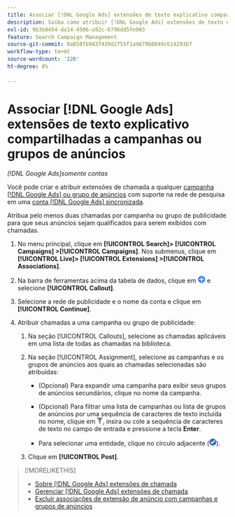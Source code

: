 ```yaml
---
title: Associar [!DNL Google Ads] extensões de texto explicativo compartilhadas a campanhas ou grupos de anúncios
description: Saiba como atribuir [!DNL Google Ads] extensões de texto explicativo compartilhado a campanhas ou grupos de anúncios.
exl-id: 9b3b8454-da14-4506-a92c-6796dd5fe903
feature: Search Campaign Management
source-git-commit: 0a858fb9437439d2755f1a9679b0849c614293b7
workflow-type: tm+mt
source-wordcount: '226'
ht-degree: 0%

---
```


# Associar [!DNL Google Ads] extensões de texto explicativo compartilhadas a campanhas ou grupos de anúncios

*[!DNL Google Ads]somente contas*

Você pode criar e atribuir extensões de chamada a qualquer [campanha [!DNL Google Ads] ou grupo de anúncios](/help/search-social-commerce/introduction/supported-inventory.md) com suporte na rede de pesquisa em uma [conta [!DNL Google Ads] sincronizada](/help/search-social-commerce/campaign-management/accounts/ad-network-account-about.md).

Atribua pelo menos duas chamadas por campanha ou grupo de publicidade para que seus anúncios sejam qualificados para serem exibidos com chamadas.

1. No menu principal, clique em **[!UICONTROL Search]> [!UICONTROL Campaigns] >[!UICONTROL Campaigns]**. Nos submenus, clique em **[!UICONTROL Live]> [!UICONTROL Extensions] >[!UICONTROL Associations]**.

1. Na barra de ferramentas acima da tabela de dados, clique em ![Criar](/help/search-social-commerce/assets/add.png "Criar") e selecione **[!UICONTROL Callout]**.

1. Selecione a rede de publicidade e o nome da conta e clique em **[!UICONTROL Continue]**.

1. Atribuir chamadas a uma campanha ou grupo de publicidade:

   1. Na seção [!UICONTROL Callouts], selecione as chamadas aplicáveis em uma lista de todas as chamadas na biblioteca.

   1. Na seção [!UICONTROL Assignment], selecione as campanhas e os grupos de anúncios aos quais as chamadas selecionadas são atribuídas:

      * (Opcional) Para expandir uma campanha para exibir seus grupos de anúncios secundários, clique no nome da campanha.

      * (Opcional) Para filtrar uma lista de campanhas ou lista de grupos de anúncios por uma sequência de caracteres de texto incluída no nome, clique em ![Filtro](/help/search-social-commerce/assets/filter.png "Filtro"), insira ou cole a sequência de caracteres de texto no campo de entrada e pressione a tecla **Enter**.

      * Para selecionar uma entidade, clique no círculo adjacente (![Selecionar](/help/search-social-commerce/assets/include.png "Selecionar")).

   1. Clique em **[!UICONTROL Post]**.

>[!MORELIKETHIS]
>
>* [Sobre [!DNL Google Ads] extensões de chamada](callout-extension-about.md)
>* [Gerenciar [!DNL Google Ads] extensões de chamada](callout-extension-manage.md)
>* [Excluir associações de extensão de anúncio com campanhas e grupos de anúncios](/help/search-social-commerce/campaign-management/campaigns/ad-extension-association-delete.md)
